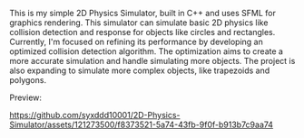 This is my simple 2D Physics Simulator, built in C++ and uses SFML for graphics rendering. 
This simulator can simulate basic 2D physics like collision detection and response for objects like circles and rectangles. 
Currently, I'm focused on refining its performance by developing an optimized collision detection algorithm. 
The optimization aims to create a more accurate simulation and handle simulating more objects. 
The project is also expanding to simulate more complex objects, like trapezoids and polygons. 

Preview:

https://github.com/syxddd10001/2D-Physics-Simulator/assets/121273500/f8373521-5a74-43fb-9f0f-b913b7c9aa74

